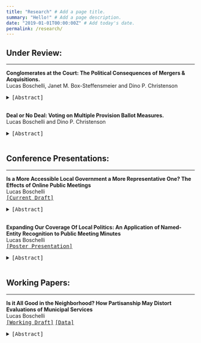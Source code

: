 ```yaml
---
title: "Research" # Add a page title.
summary: "Hello!" # Add a page description.
date: "2019-01-01T00:00:00Z" # Add today's date.
permalink: /research/
---
```

## Under Review:
---
 **Conglomerates at the Court: The Political Consequences of Mergers & Acquisitions.**  
 Lucas Boschelli, Janet M. Box-Steffensmeier and Dino P. Christenson
 <details> 
  <summary>
 <kbd>[Abstract]</kbd>
  </summary>
  <blockquote>
    Increasingly, corporations expand through the creation or acquisition of new subsidiary companies. Despite the commonality of the practice, little is known regarding how it influences corporations’—and by extension, their subsidiaries’—political behavior. This paper analyzes how subsidiaries shape corporations’ political interests and collaborations as they seek to influence the Supreme Court. To accomplish this, we construct a historical dataset of the acquisitions and mergers of a politically active sample of Fortune 500 corporations (spanning various industries and sizes) that we combine with their history of filing amicus curiae briefs to the Court. Through social network and longitudinal analyses, we analyze whether and how corporations change their targeted issue areas, collaborations and political success following consolidation. While mergers and acquisitions have no effect on the quantity of actions or success before the Court, they expand the issues of political interest for corporations, making them information brokers in their new political network.
  </blockquote>
</details>   
<br/>




**Deal or No Deal: Voting on Multiple Provision Ballot Measures.**  
Lucas Boschelli and Dino P. Christenson  
 <details> 
  <summary>
 <kbd>[Abstract]</kbd>
  </summary>
  <blockquote>
    Ballot measures provide a unique instance of direct democracy in which voters have a say in a state’s legislative process. However, voters vary in how they understand and evaluate these measures, many of which can be relatively complicated and comprised of multiple provisions. Are voters deliberate legislators, or do they instead rely on heuristics to guide their final decision? When multiple provisions exist, how do voters weigh their varying support in their calculus of overall support for the measure? To examine these questions, we conduct a novel survey utilizing three real ballot measures under consideration during the 2022 Missouri midterm election cycle. By experimentally assigning how we ask respondents for their support of a given ballot, we garner insight into how voters approach voting on ballots and their greater decision-making process. We find evidence of a negativity bias, which is strongest on the most complex and least polarized issue
  </blockquote>
</details>
<br/>

## Conference Presentations:
---
**Is a More Accessible Local Government a More Representative One? The Effects of Online Public Meetings**  
Lucas Boschelli   
[<kbd>[Current Draft]</kbd>](https://www.dropbox.com/scl/fi/8i2pil9g87l0xje8n63t8/Boschelli-APSA-Draft.pdf?rlkey=t50tsl76cnfjujm1reho7z7ze&dl=0) 
 <details> 
  <summary> 
 <kbd>[Abstract]</kbd>
  </summary>
  <blockquote>
    Is a more accessible local government a more representative one? In response to the COVID-19 pandemic, many local governments opted to host their public meetings—at least in part—virtually,
a practice many continued even after the worst of the pandemic subsided. Despite the theorized
increase in accessibility, previous research has found limited effects on either participation or
the diversity of participants following this shift to online format meetings; however, most of this
work has only examined local participation in the vacuum of municipal governments. Policy
issues often involve multiple overlapping local institutions, each with its own governing body
and, importantly, each with its own opportunities for civic engagement. This paper attempts to
expand our understanding of political participation within local politics by analyzing whether
the shift to more accessible online meetings promotes healthy democratic participation or amplifies pre-existing inequities in local political participation. To accomplish this, I first construct a
novel dataset of public meeting minutes from 2018 until 2022 for county, municipal, and school
board governments within the St. Louis region. I then combine public participation data from
these minutes with existing political and demographic datasets. Through a time-series crosssectional analysis, I find that virtual meetings significantly increased participation in some local
contexts but did not affect or decreased participation in others. Importantly, I find evidence that
while virtual meetings experience similar inequalities in who participates as in offline meetings,
they garner greater participation from women in both county and school board governments.
Overall this paper adds to our understanding of how individuals navigate and participate within
their interlocking spheres of local governments and how public meeting formats may shape local
political representation.
  </blockquote>
</details>
<br/>



**Expanding Our Coverage Of Local Politics: An Application of Named-Entity Recognition to Public Meeting Minutes**  
Lucas Boschelli  
[<kbd>[Poster Presentation]</kbd>](https://www.dropbox.com/s/7cj2i37lnvq5y0h/BoschelliLucasPoster.pdf?dl=0)  
 <details> 
  <summary>
 <kbd>[Abstract]</kbd>
  </summary>
  <blockquote>
    Beyond voting records, public meeting minutes have become a key source of political participation data for many researchers within local politics. Their ability to provide records of individual participation and identifying characteristics such as one's name, address, and original comment has made them invaluable to the study of urban politics. However, finding, scraping, and transforming these meeting minutes into sufficiently detailed and usable data has historically been a labor-intensive task due to how meeting minutes are recorded and stored. This paper attempts to accomplish two goals. The first goal is to set a framework for using public meeting minutes and provide an initial guide for researchers trying to use them. The second is to present a streamlined process to parse meeting minutes through an application of named-entity recognition. To contextualize both goals, I provide a case study from St. Louis County that examines public meeting participants across three distinct levels of local government.
  </blockquote>
</details>



<br/>

## Working Papers:
---
**Is it All Good in the Neighborhood? How Partisanship May Distort Evaluations of Municipal Services**  
Lucas Boschelli  
[<kbd>[Working Draft]</kbd>](https://www.dropbox.com/s/nadhfh4lfdrf6hd/Paper_3_Local_Partisan_Evaluations_Draft.pdf?dl=0) [<kbd>[Data]</kbd>](https://www.dropbox.com/s/7cj2i37lnvq5y0h/BoschelliLucasPoster.pdf?dl=0)  
<details> 
  <summary>
 <kbd>[Abstract]</kbd>
  </summary>
  <blockquote>
    Do voters retrospectively evaluate municipal services? Previous work within local politics would suggest that voters form their evaluations based on the quality of the service and their access to it. Instead, I argue that voters evaluate associated services through a partisan lens rather than objective performance due to the nationalization of a particular state and local political issues. This process occurs when local services become polarized at the national level, with the two parties being associated with distinct and opposing views on those services. I attempt to test this argument through a cross-sectional analysis of local school and police evaluations.  The results confirm that for polarized services such as policing, individuals have a systematic bias in favor of their party's position regardless of the service's objective performance. Additionally, I find that this bias exists regardless of the partisan control of state and local governments. These findings provide insight as to how nationalization shapes retrospective evaluations of government performance and carry with them implications for the future of local accountability.
  </blockquote>
</details>




